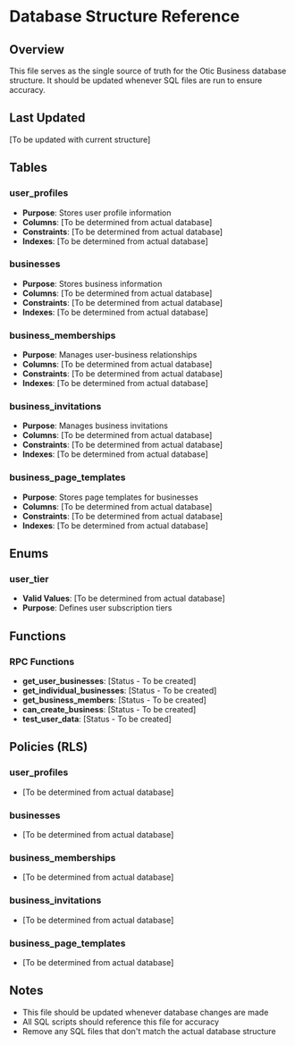# Database Structure Reference

## Overview
This file serves as the single source of truth for the Otic Business database structure. It should be updated whenever SQL files are run to ensure accuracy.

## Last Updated
[To be updated with current structure]

## Tables

### user_profiles
- **Purpose**: Stores user profile information
- **Columns**: [To be determined from actual database]
- **Constraints**: [To be determined from actual database]
- **Indexes**: [To be determined from actual database]

### businesses
- **Purpose**: Stores business information
- **Columns**: [To be determined from actual database]
- **Constraints**: [To be determined from actual database]
- **Indexes**: [To be determined from actual database]

### business_memberships
- **Purpose**: Manages user-business relationships
- **Columns**: [To be determined from actual database]
- **Constraints**: [To be determined from actual database]
- **Indexes**: [To be determined from actual database]

### business_invitations
- **Purpose**: Manages business invitations
- **Columns**: [To be determined from actual database]
- **Constraints**: [To be determined from actual database]
- **Indexes**: [To be determined from actual database]

### business_page_templates
- **Purpose**: Stores page templates for businesses
- **Columns**: [To be determined from actual database]
- **Constraints**: [To be determined from actual database]
- **Indexes**: [To be determined from actual database]

## Enums

### user_tier
- **Valid Values**: [To be determined from actual database]
- **Purpose**: Defines user subscription tiers

## Functions

### RPC Functions
- **get_user_businesses**: [Status - To be created]
- **get_individual_businesses**: [Status - To be created]
- **get_business_members**: [Status - To be created]
- **can_create_business**: [Status - To be created]
- **test_user_data**: [Status - To be created]

## Policies (RLS)

### user_profiles
- [To be determined from actual database]

### businesses
- [To be determined from actual database]

### business_memberships
- [To be determined from actual database]

### business_invitations
- [To be determined from actual database]

### business_page_templates
- [To be determined from actual database]

## Notes
- This file should be updated whenever database changes are made
- All SQL scripts should reference this file for accuracy
- Remove any SQL files that don't match the actual database structure
